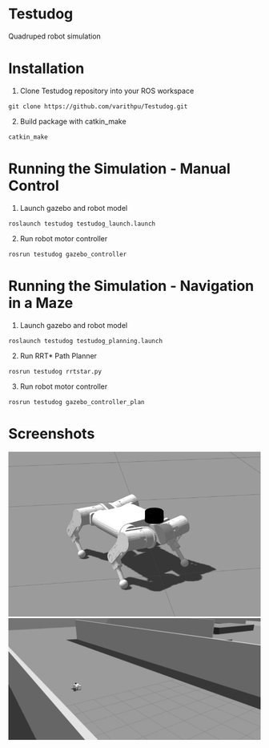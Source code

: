 # Testudog
Quadruped robot simulation 

# Installation
1. Clone Testudog repository into your ROS workspace
```
git clone https://github.com/varithpu/Testudog.git
```
2. Build package with catkin_make
```
catkin_make
```
# Running the Simulation - Manual Control
1. Launch gazebo and robot model
```
roslaunch testudog testudog_launch.launch
```
2. Run robot motor controller 
```
rosrun testudog gazebo_controller
```

# Running the Simulation - Navigation in a Maze
1. Launch gazebo and robot model
```
roslaunch testudog testudog_planning.launch
```
2. Run RRT* Path Planner
```
rosrun testudog rrtstar.py 
```
3. Run robot motor controller 
```
rosrun testudog gazebo_controller_plan
```
# Screenshots
![alt text](https://github.com/varithpu/Testudog/blob/master/pics/pic3.png)
![alt text](https://github.com/varithpu/Testudog/blob/master/pics/pic4.png)
